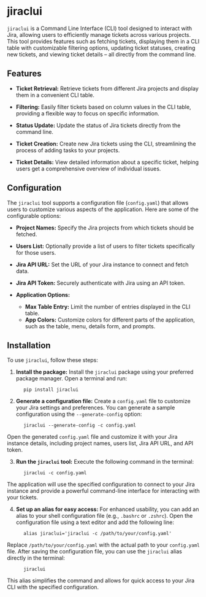jiraclui
=======

`jiraclui` is a Command Line Interface (CLI) tool designed to interact with Jira, allowing users to efficiently manage tickets across various projects. This tool provides features such as fetching tickets, displaying them in a CLI table with customizable filtering options, updating ticket statuses, creating new tickets, and viewing ticket details – all directly from the command line.

Features
--------

- **Ticket Retrieval:** Retrieve tickets from different Jira projects and display them in a convenient CLI table.

- **Filtering:** Easily filter tickets based on column values in the CLI table, providing a flexible way to focus on specific information.

- **Status Update:** Update the status of Jira tickets directly from the command line.

- **Ticket Creation:** Create new Jira tickets using the CLI, streamlining the process of adding tasks to your projects.

- **Ticket Details:** View detailed information about a specific ticket, helping users get a comprehensive overview of individual issues.

Configuration
-------------

The `jiraclui` tool supports a configuration file (`config.yaml`) that allows users to customize various aspects of the application. Here are some of the configurable options:

- **Project Names:** Specify the Jira projects from which tickets should be fetched.

- **Users List:** Optionally provide a list of users to filter tickets specifically for those users.

- **Jira API URL:** Set the URL of your Jira instance to connect and fetch data.

- **Jira API Token:** Securely authenticate with Jira using an API token.

- **Application Options:**
  - **Max Table Entry:** Limit the number of entries displayed in the CLI table.
  - **App Colors:** Customize colors for different parts of the application, such as the table, menu, details form, and prompts.

Installation
------------

To use `jiraclui`, follow these steps:

1. **Install the package:** Install the `jiraclui` package using your preferred package manager. Open a terminal and run:

```
      pip install jiraclui
```

2. **Generate a configuration file:** Create a `config.yaml` file to customize your Jira settings and preferences. You can generate a sample configuration using the `--generate-config` option:

```
      jiraclui --generate-config -c config.yaml
```

   Open the generated `config.yaml` file and customize it with your Jira instance details, including project names, users list, Jira API URL, and API token.

3. **Run the `jiraclui` tool:** Execute the following command in the terminal:

```
      jiraclui -c config.yaml
```

   The application will use the specified configuration to connect to your Jira instance and provide a powerful command-line interface for interacting with your tickets.

4. **Set up an alias for easy access:** For enhanced usability, you can add an alias to your shell configuration file (e.g., `.bashrc` or `.zshrc`). Open the configuration file using a text editor and add the following line:

```
      alias jiraclui='jiraclui -c /path/to/your/config.yaml'
```

   Replace `/path/to/your/config.yaml` with the actual path to your `config.yaml` file. After saving the configuration file, you can use the `jiraclui` alias directly in the terminal:

```
      jiraclui
```

   This alias simplifies the command and allows for quick access to your Jira CLI with the specified configuration.

